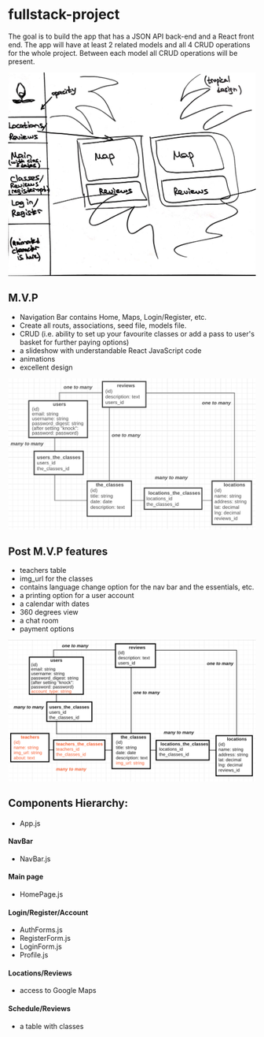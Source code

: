 # fullstack-project
The goal is to build the app that has a JSON API back-end and a React front end. 
The app will have at least 2 related models and all 4 CRUD operations for the whole project. 
Between each model all CRUD operations will be present.

![Main page](/printscreens/printscreen1.jpg)

## M.V.P
- Navigation Bar contains Home, Maps, Login/Register, etc. 
- Create all routs, associations, seed file, models file. 
- CRUD (i.e. ability to set up your favourite classes or add a pass to user's basket for further paying options)
- a slideshow with understandable React JavaScript code 
- animations 
- excellent design

![Associations M.V.P.](/printscreens/printscreen2.jpg)

## Post M.V.P features
- teachers table
- img_url for the classes
- contains language change option for the nav bar and the essentials, etc.
- a printing option for a user account
- a calendar with dates
- 360 degrees view
- a chat room
- payment options

![Associations Post M.V.P.](/printscreens/printscreen3.jpg)

##                           Components Hierarchy:

#### 
- App.js

#### NavBar
- NavBar.js

#### Main page
- HomePage.js

#### Login/Register/Account
- AuthForms.js
- RegisterForm.js
- LoginForm.js
- Profile.js

#### Locations/Reviews
- access to Google Maps

#### Schedule/Reviews 
- a table with classes
